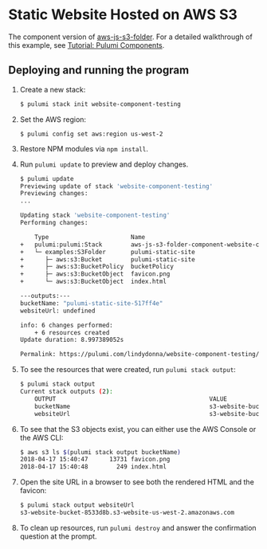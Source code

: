 # Static Website Hosted on AWS S3

The component version of [aws-js-s3-folder](../aws-js-s3-folder). For a detailed walkthrough of this example, see [Tutorial: Pulumi Components](https://pulumi.io/reference/component-tutorial.html).

## Deploying and running the program

1.  Create a new stack:

    ```bash
    $ pulumi stack init website-component-testing
    ```

1.  Set the AWS region:

    ```
    $ pulumi config set aws:region us-west-2
    ```

1.  Restore NPM modules via `npm install`.

1.  Run `pulumi update` to preview and deploy changes.

    ```bash
    $ pulumi update
    Previewing update of stack 'website-component-testing'
    Previewing changes:
    ...

    Updating stack 'website-component-testing'
    Performing changes:

        Type                       Name                                                  Status      Info
    +   pulumi:pulumi:Stack        aws-js-s3-folder-component-website-component-testing  created
    +   └─ examples:S3Folder       pulumi-static-site                                    created
    +      ├─ aws:s3:Bucket        pulumi-static-site                                    created
    +      ├─ aws:s3:BucketPolicy  bucketPolicy                                          created
    +      ├─ aws:s3:BucketObject  favicon.png                                           created
    +      └─ aws:s3:BucketObject  index.html                                            created

    ---outputs:---
    bucketName: "pulumi-static-site-517ff4e"
    websiteUrl: undefined

    info: 6 changes performed:
        + 6 resources created
    Update duration: 8.997389052s

    Permalink: https://pulumi.com/lindydonna/website-component-testing/updates/1
    ```

1.  To see the resources that were created, run `pulumi stack output`:

    ```bash
    $ pulumi stack output
    Current stack outputs (2):
        OUTPUT                                           VALUE
        bucketName                                       s3-website-bucket-e7c0411
        websiteUrl                                       s3-website-bucket-e7c0411.s3-website-us-west-2.amazonaws.com
    ```

1.  To see that the S3 objects exist, you can either use the AWS Console or the AWS CLI:

    ```bash
    $ aws s3 ls $(pulumi stack output bucketName)
    2018-04-17 15:40:47      13731 favicon.png
    2018-04-17 15:40:48        249 index.html
    ```

1.  Open the site URL in a browser to see both the rendered HTML and the favicon:

    ```bash
    $ pulumi stack output websiteUrl
    s3-website-bucket-8533d8b.s3-website-us-west-2.amazonaws.com
    ```

1.  To clean up resources, run `pulumi destroy` and answer the confirmation question at the prompt.
